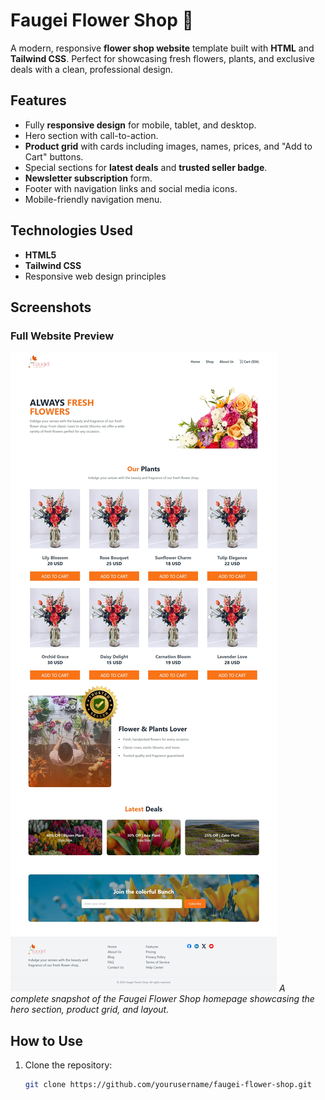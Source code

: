 # Faugei Flower Shop 🌸

A modern, responsive **flower shop website** template built with **HTML** and **Tailwind CSS**. Perfect for showcasing fresh flowers, plants, and exclusive deals with a clean, professional design.

## Features

- Fully **responsive design** for mobile, tablet, and desktop.
- Hero section with call-to-action.
- **Product grid** with cards including images, names, prices, and "Add to Cart" buttons.
- Special sections for **latest deals** and **trusted seller badge**.
- **Newsletter subscription** form.
- Footer with navigation links and social media icons.
- Mobile-friendly navigation menu.

## Technologies Used

- **HTML5**
- **Tailwind CSS**
- Responsive web design principles

## Screenshots

### Full Website Preview
![Faugei Flower Shop](Image/flowershop.png)
*A complete snapshot of the Faugei Flower Shop homepage showcasing the hero section, product grid, and layout.*

## How to Use

1. Clone the repository:
   ```bash
   git clone https://github.com/yourusername/faugei-flower-shop.git

